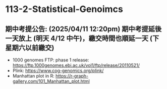 # 113-2-Statistical-Genoimcs

## 期中考提公告: (2025/04/11 12:20pm) 期中考提延後一天放上 (明天 4/12 中午)，繳交時間也順延一天 (下星期六以前繳交)

* 1000 genomes FTP: phase 1 release: https://ftp.1000genomes.ebi.ac.uk/vol1/ftp/release/20110521/
* Plink: https://www.cog-genomics.org/plink/
* Manhattan plot in R: https://r-graph-gallery.com/101_Manhattan_plot.html

